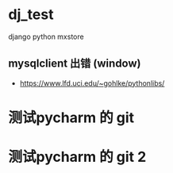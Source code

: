 # dj_test
django python mxstore
## mysqlclient 出错 (window)
* https://www.lfd.uci.edu/~gohlke/pythonlibs/

# 测试pycharm 的 git
# 测试pycharm 的 git 2